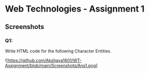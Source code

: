 # Web Technologies - Assignment 1
## Screenshots

### Q1:
Write HTML code for the following Character Entities. 

![https://github.com/Akshaya1601/WT-Assignment/blob/main/Screenshots/Ans1.png]
